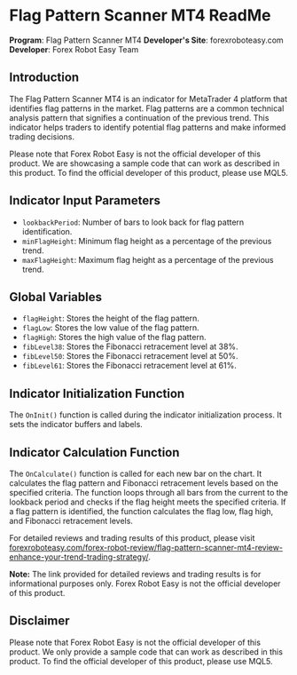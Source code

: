 # Flag Pattern Scanner MT4 ReadMe

**Program**: Flag Pattern Scanner MT4
**Developer's Site**: forexroboteasy.com
**Developer**: Forex Robot Easy Team

## Introduction
The Flag Pattern Scanner MT4 is an indicator for MetaTrader 4 platform that identifies flag patterns in the market. Flag patterns are a common technical analysis pattern that signifies a continuation of the previous trend. This indicator helps traders to identify potential flag patterns and make informed trading decisions.

Please note that Forex Robot Easy is not the official developer of this product. We are showcasing a sample code that can work as described in this product. To find the official developer of this product, please use MQL5.

## Indicator Input Parameters
- `lookbackPeriod`: Number of bars to look back for flag pattern identification.
- `minFlagHeight`: Minimum flag height as a percentage of the previous trend.
- `maxFlagHeight`: Maximum flag height as a percentage of the previous trend.

## Global Variables
- `flagHeight`: Stores the height of the flag pattern.
- `flagLow`: Stores the low value of the flag pattern.
- `flagHigh`: Stores the high value of the flag pattern.
- `fibLevel38`: Stores the Fibonacci retracement level at 38%.
- `fibLevel50`: Stores the Fibonacci retracement level at 50%.
- `fibLevel61`: Stores the Fibonacci retracement level at 61%.

## Indicator Initialization Function
The `OnInit()` function is called during the indicator initialization process. It sets the indicator buffers and labels.

## Indicator Calculation Function
The `OnCalculate()` function is called for each new bar on the chart. It calculates the flag pattern and Fibonacci retracement levels based on the specified criteria. The function loops through all bars from the current to the lookback period and checks if the flag height meets the specified criteria. If a flag pattern is identified, the function calculates the flag low, flag high, and Fibonacci retracement levels.

For detailed reviews and trading results of this product, please visit [forexroboteasy.com/forex-robot-review/flag-pattern-scanner-mt4-review-enhance-your-trend-trading-strategy/](https://forexroboteasy.com/forex-robot-review/flag-pattern-scanner-mt4-review-enhance-your-trend-trading-strategy/).

**Note:** The link provided for detailed reviews and trading results is for informational purposes only. Forex Robot Easy is not the official developer of this product.

## Disclaimer
Please note that Forex Robot Easy is not the official developer of this product. We only provide a sample code that can work as described in this product. To find the official developer of this product, please use MQL5.
